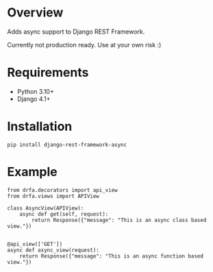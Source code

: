 # Overview

Adds async support to Django REST Framework.

Currently not production ready. Use at your own risk :)

# Requirements

- Python 3.10+
- Django 4.1+

# Installation

```
pip install django-rest-framework-async
```

# Example

```
from drfa.decorators import api_view
from drfa.views import APIView

class AsyncView(APIView):
    async def get(self, request):
        return Response({"message": "This is an async class based view."})


@api_view(['GET'])
async def async_view(request):
    return Response({"message": "This is an async function based view."})
```